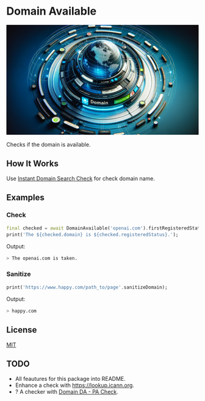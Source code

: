 # Domain Available

![Cover - Domain Available](https://raw.githubusercontent.com/signmotion/domain_available/master/images/cover.webp)

Checks if the domain is available.

## How It Works

Use [Instant Domain Search Check](https://instantdomainsearch.com) for check domain name.

## Examples

### Check

```dart
final checked = await DomainAvailable('openai.com').firstRegisteredStatus();
print('The ${checked.domain} is ${checked.registeredStatus}.');
```

Output:

```sh
> The openai.com is taken.
```

### Sanitize

```dart
print('https://www.happy.com/path_to/page'.sanitizeDomain);
```

Output:

```sh
> happy.com
```

## License

[MIT](LICENSE)

## TODO

- All feautures for this package into README.
- Enhance a check with <https://lookup.icann.org>.
- ? A checker with [Domain DA - PA Check](https://rapidapi.com/Glavier/api/domain-da-pa-check').
